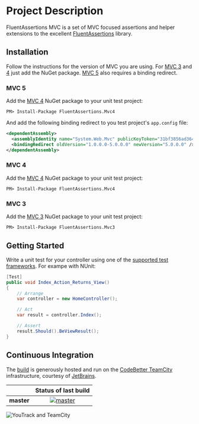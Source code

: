 # Project Description

FluentAssertions MVC is a set of MVC focused assertions and helper extensions to the excellent [FluentAssertions][fa-home] library.

## Installation

Follow the instructions for the version of MVC you are using. For [MVC 3](#mvc-3) and [4](#mvc-4) just add the NuGet package.  [MVC 5](#mvc-5) also requires a binding redirect.

### MVC 5

Add the [MVC 4][nuget-mvc4] NuGet package to your unit test project:

````
PM> Install-Package FluentAssertions.Mvc4
````

And add the following binding redirect to you test project's ````app.config```` file:

```` xml
<dependentAssembly>
  <assemblyIdentity name="System.Web.Mvc" publicKeyToken="31bf3856ad364e35" />
  <bindingRedirect oldVersion="1.0.0.0-5.0.0.0" newVersion="5.0.0.0" />
</dependentAssembly>
````

### MVC 4

Add the [MVC 4][nuget-mvc4] NuGet package to your unit test project:

````
PM> Install-Package FluentAssertions.Mvc4
````

### MVC 3

Add the [MVC 3][nuget-mvc3] NuGet package to your unit test project:

````
PM> Install-Package FluentAssertions.Mvc3
````

## Getting Started

Write a unit test for your controller using one of the [supported test frameworks][fa-frameworks].  For exampe with NUnit:

```` C#
[Test]
public void Index_Action_Returns_View()
{
    // Arrange
    var controller = new HomeController();

    // Act
    var result = controller.Index();

    // Assert
    result.Should().BeViewResult();
}

````

## Continuous Integration

The [build][1] is generously hosted and run on the [CodeBetter TeamCity][2] infrastructure, courtesy of [JetBrains](http://www.jetbrains.com/).

|  | Status of last build |
| :------ | :------: |
| **master** | [![master][3]][4] |
 
 [1]: http://teamcity.codebetter.com/project.html?projectId=project396&guest=1
 [2]: http://codebetter.com/codebetter-ci/
 [3]: http://teamcity.codebetter.com/app/rest/builds/buildType:(id:bt1090)/statusIcon
 [4]: http://teamcity.codebetter.com/viewType.html?buildTypeId=bt1090&guest=1

![YouTrack and TeamCity](http://www.jetbrains.com/img/banners/Codebetter300x250.png)

[fa-home]: https://github.com/dennisdoomen/FluentAssertions
[fa-frameworks]: https://github.com/dennisdoomen/fluentassertions/wiki/Documentation#supported-test-frameworks
[nuget-mvc3]: https://www.nuget.org/packages/FluentAssertions.Mvc3
[nuget-mvc4]: https://www.nuget.org/packages/FluentAssertions.Mvc4
